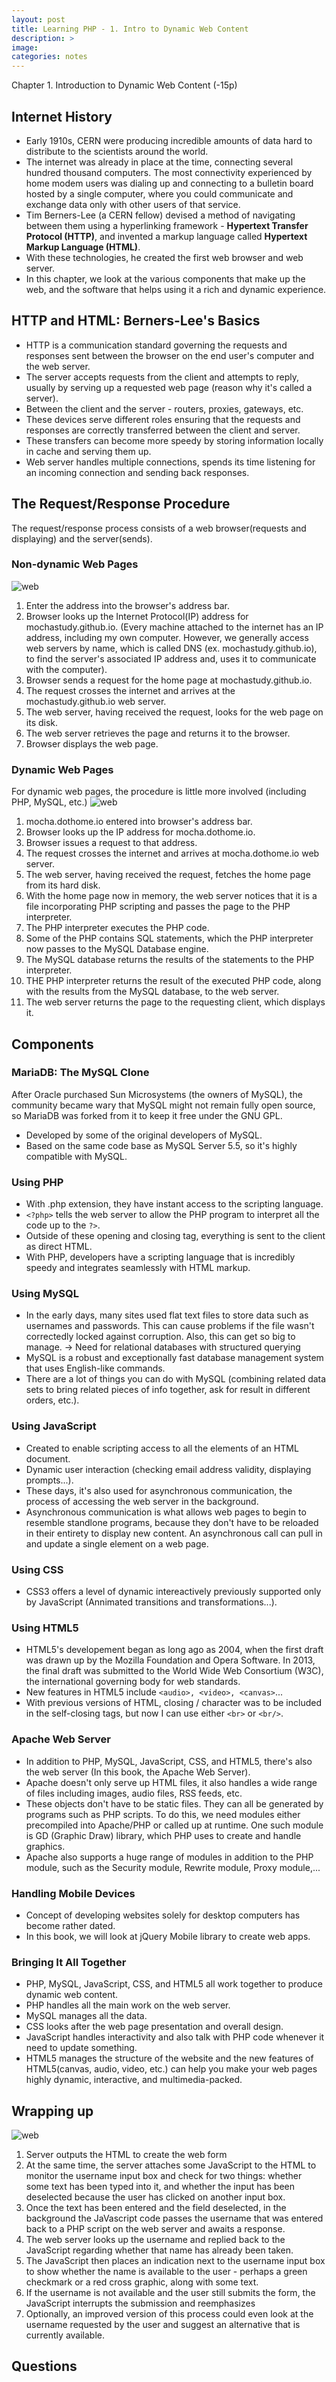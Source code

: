 ```yaml
---
layout: post
title: Learning PHP - 1. Intro to Dynamic Web Content
description: >
image: 
categories: notes
---
```


Chapter 1. Introduction to Dynamic Web Content (-15p)

## Internet History
* Early 1910s, CERN were producing incredible amounts of data hard to distribute to the scientists around the world.
* The internet was already in place at the time, connecting several hundred thousand computers. The most connectivity experienced by home modem users was dialing up and connecting to a bulletin board hosted by a single computer, where you could communicate and exchange data only with other users of that service.
* Tim Berners-Lee (a CERN fellow) devised a method of navigating between them using a hyperlinking framework - **Hypertext Transfer Protocol (HTTP)**, and invented a markup language called **Hypertext Markup Language (HTML)**.
* With these technologies, he created the first web browser and web server.
* In this chapter, we look at the various components that make up the web, and the software that helps using it a rich and dynamic experience.

## HTTP and HTML: Berners-Lee's Basics
* HTTP is a communication standard governing the requests and responses sent between the browser on the end user's computer and the web server.
* The server accepts requests from the client and attempts to reply, usually by serving up a requested web page (reason why it's called a server).
* Between the client and the server - routers, proxies, gateways, etc.
* These devices serve different roles ensuring that the requests and responses are correctly transferred between the client and server.
* These transfers can become more speedy by storing information locally in cache and serving them up.
* Web server handles multiple connections, spends its time listening for an incoming connection and sending back responses.

## The Request/Response Procedure
The request/response process consists of a web browser(requests and displaying) and the server(sends).

### Non-dynamic Web Pages
![web](http://mocha.dothome.co.kr/images/190318-php-1.png)
1. Enter the address into the browser's address bar.
2. Browser looks up the Internet Protocol(IP) address for mochastudy.github.io. (Every machine attached to the internet has an IP address, including my own computer. However, we generally access web servers by name, which is called DNS (ex. mochastudy.github.io), to find the server's associated IP address and, uses it to communicate with the computer).
3. Browser sends a request for the home page at mochastudy.github.io.
4. The request crosses the internet and arrives at the mochastudy.github.io web server.
5. The web server, having received the request, looks for the web page on its disk.
6. The web server retrieves the page and returns it to the browser.
7. Browser displays the web page.

### Dynamic Web Pages
For dynamic web pages, the procedure is little more involved (including PHP, MySQL, etc.)
![web](http://mocha.dothome.co.kr/images/190318-php-2.png)
1. mocha.dothome.io entered into browser's address bar.
2. Browser looks up the IP address for mocha.dothome.io.
3. Browser issues a request to that address.
4. The request crosses the internet and arrives at mocha.dothome.io web server.
5. The web server, having received the request, fetches the home page from its hard disk.
6. With the home page now in memory, the web server notices that it is a file incorporating PHP scripting and passes the page to the PHP interpreter.
7. The PHP interpreter executes the PHP code.
8. Some of the PHP contains SQL statements, which the PHP interpreter now passes to the MySQL Database engine.
9. The MySQL database returns the results of the statements to the PHP interpreter.
10. THE PHP interpreter returns the result of the executed PHP code, along with the results from the MySQL database, to the web server.
11. The web server returns the page to the requesting client, which displays it.

## Components
### MariaDB: The MySQL Clone
After Oracle purchased Sun Microsystems (the owners of MySQL), the community became wary that MySQL might not remain fully open source, so MariaDB was forked from it to keep it free under the GNU GPL. 
* Developed by some of the original developers of MySQL. 
* Based on the same code base as MySQL Server 5.5, so it's highly compatible with MySQL.

### Using PHP
* With .php extension, they have instant access to the scripting language.
* `<?php>` tells the web server to allow the PHP program to interpret all the code up to the `?>`.
* Outside of these opening and closing tag, everything is sent to the client as direct HTML.
* With PHP, developers have a scripting language that is incredibly speedy and integrates seamlessly with HTML markup.

### Using MySQL
* In the early days, many sites used flat text files to store data such as usernames and passwords. This can cause problems if the file wasn't correctedly locked against corruption. Also, this can get so big to manage. -> Need for relational databases with structured querying
* MySQL is a robust and exceptionally fast database management system that uses English-like commands.
* There are a lot of things you can do with MySQL (combining related data sets to bring related pieces of info together, ask for result in different orders, etc.).

### Using JavaScript
* Created to enable scripting access to all the elements of an HTML document.
* Dynamic user interaction (checking email address validity, displaying prompts...).
* These days, it's also used for asynchronous communication, the process of accessing the web server in the background.
* Asynchronous communication is what allows web pages to begin to resemble standlone programs, because they don't have to be reloaded in their entirety to display new content. An asynchronous call can pull in and update a single element on a web page.

### Using CSS
* CSS3 offers a level of dynamic intereactively previously supported only by JavaScript (Annimated transitions and transformations...).

### Using HTML5
* HTML5's developement began as long ago as 2004, when the first draft was drawn up by the Mozilla Foundation and Opera Software. In 2013, the final draft was submitted to the World Wide Web Consortium (W3C), the international governing body for web standards.
* New features in HTML5 include `<audio>, <video>, <canvas>`...
* With previous versions of HTML, closing / character was to be included in the self-closing tags, but now I can use either `<br>` or `<br/>`.

### Apache Web Server
* In addition to PHP, MySQL, JavaScript, CSS, and HTML5, there's also the web server (In this book, the Apache Web Server).
* Apache doesn't only serve up HTML files, it also handles a wide range of files including images, audio files, RSS feeds, etc.
* These objects don't have to be static files. They can all be generated by programs such as PHP scripts. To do this, we need modules either precompiled into Apache/PHP or called up at runtime. One such module is GD (Graphic Draw) library, which PHP uses to create and handle graphics.
* Apache also supports a huge range of modules in addition to the PHP module, such as the Security module, Rewrite module, Proxy module,...

### Handling Mobile Devices
* Concept of developing websites solely for desktop computers has become rather dated. 
* In this book, we will look at jQuery Mobile library to create web apps.

### Bringing It All Together
* PHP, MySQL, JavaScript, CSS, and HTML5 all work together to produce dynamic web content.
* PHP handles all the main work on the web server.
* MySQL manages all the data.
* CSS looks after the web page presentation and overall design.
* JavaScript handles interactivity and also talk with PHP code whenever it need to update something.
* HTML5 manages the structure of the website and the new features of HTML5(canvas, audio, video, etc.) can help you make your web pages highly dynamic, interactive, and multimedia-packed.

## Wrapping up
![web](http://mocha.dothome.co.kr/images/190318-php-3.png)
1. Server outputs the HTML to create the web form
2. At the same time, the server attaches some JavaScript to the HTML to monitor the username input box and check for two things: whether some text has been typed into it, and whether the input has been deselected because the user has clicked on another input box.
3. Once the text has been entered and the field deselected, in the background the JaVascript code passes the username that was entered back to a PHP script on the web server and awaits a response.
4. The web server looks up the username and replied back to the JavaScript regarding whether that name has already been taken.
5. The JavaScript then places an indication next to the username input box to show whether the name is available to the user - perhaps a green checkmark or a red cross graphic, along with some text.
6. If the username is not available and the user still submits the form, the JavaScript interrupts the submission and reemphasizes
7. Optionally, an improved version of this process could even look at the username requested by the user and suggest an alternative that is currently available.

## Questions